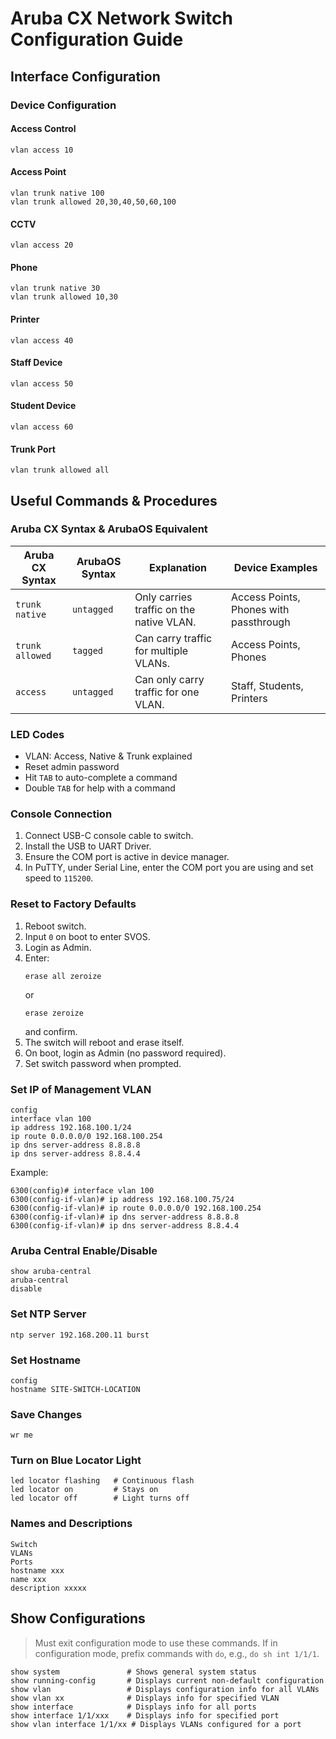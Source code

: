 # Aruba CX Network Switch Configuration Guide

## Interface Configuration

### Device Configuration

#### Access Control
```plaintext
vlan access 10
```

#### Access Point
```plaintext
vlan trunk native 100
vlan trunk allowed 20,30,40,50,60,100
```

#### CCTV
```plaintext
vlan access 20
```

#### Phone
```plaintext
vlan trunk native 30
vlan trunk allowed 10,30
```

#### Printer
```plaintext
vlan access 40
```

#### Staff Device
```plaintext
vlan access 50
```

#### Student Device
```plaintext
vlan access 60
```

#### Trunk Port
```plaintext
vlan trunk allowed all
```

## Useful Commands & Procedures

### Aruba CX Syntax & ArubaOS Equivalent

| Aruba CX Syntax | ArubaOS Syntax | Explanation | Device Examples |
|-----------------|---------------|-------------|-----------------|
| `trunk native` | `untagged` | Only carries traffic on the native VLAN. | Access Points, Phones with passthrough |
| `trunk allowed` | `tagged` | Can carry traffic for multiple VLANs. | Access Points, Phones |
| `access` | `untagged` | Can only carry traffic for one VLAN. | Staff, Students, Printers |

### LED Codes
- VLAN: Access, Native & Trunk explained
- Reset admin password
- Hit `TAB` to auto-complete a command
- Double `TAB` for help with a command

### Console Connection
1. Connect USB-C console cable to switch.
2. Install the USB to UART Driver.
3. Ensure the COM port is active in device manager.
4. In PuTTY, under Serial Line, enter the COM port you are using and set speed to `115200`.

### Reset to Factory Defaults
1. Reboot switch.
2. Input `0` on boot to enter SVOS.
3. Login as Admin.
4. Enter:
   ```plaintext
   erase all zeroize
   ```
   or
   ```plaintext
   erase zeroize
   ```
   and confirm.
5. The switch will reboot and erase itself.
6. On boot, login as Admin (no password required).
7. Set switch password when prompted.

### Set IP of Management VLAN
```plaintext
config
interface vlan 100
ip address 192.168.100.1/24
ip route 0.0.0.0/0 192.168.100.254
ip dns server-address 8.8.8.8
ip dns server-address 8.8.4.4
```
Example:
```plaintext
6300(config)# interface vlan 100
6300(config-if-vlan)# ip address 192.168.100.75/24
6300(config-if-vlan)# ip route 0.0.0.0/0 192.168.100.254
6300(config-if-vlan)# ip dns server-address 8.8.8.8
6300(config-if-vlan)# ip dns server-address 8.8.4.4
```

### Aruba Central Enable/Disable
```plaintext
show aruba-central
aruba-central
disable
```

### Set NTP Server
```plaintext
ntp server 192.168.200.11 burst
```

### Set Hostname
```plaintext
config
hostname SITE-SWITCH-LOCATION
```

### Save Changes
```plaintext
wr me
```

### Turn on Blue Locator Light
```plaintext
led locator flashing   # Continuous flash
led locator on         # Stays on
led locator off        # Light turns off
```

### Names and Descriptions
```plaintext
Switch
VLANs
Ports
hostname xxx
name xxx
description xxxxx
```

## Show Configurations
> Must exit configuration mode to use these commands.
> If in configuration mode, prefix commands with `do`, e.g., `do sh int 1/1/1`.

```plaintext
show system               # Shows general system status
show running-config       # Displays current non-default configuration
show vlan                 # Displays configuration info for all VLANs
show vlan xx              # Displays info for specified VLAN
show interface            # Displays info for all ports
show interface 1/1/xxx    # Displays info for specified port
show vlan interface 1/1/xx # Displays VLANs configured for a port
